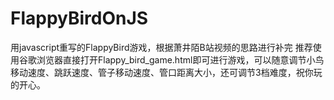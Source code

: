 # FlappyBirdOnJS
用javascript重写的FlappyBird游戏，根据萧井陌B站视频的思路进行补完
推荐使用谷歌浏览器直接打开Flappy_bird_game.html即可进行游戏，可以随意调节小鸟移动速度、跳跃速度、管子移动速度、管口距离大小，还可调节3档难度，祝你玩的开心。
